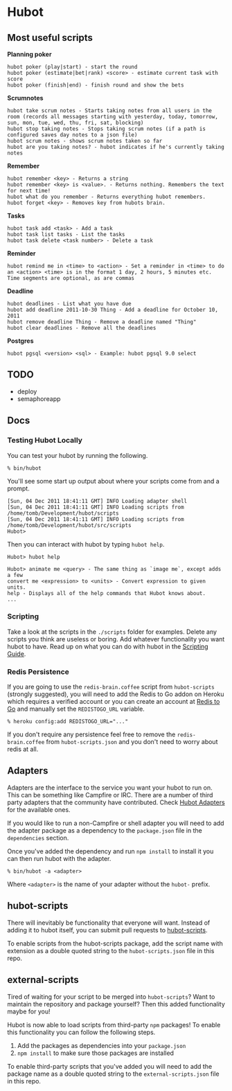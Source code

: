 # Hubot

## Most useful scripts

**Planning poker**

```
hubot poker (play|start) - start the round
hubot poker (estimate|bet|rank) <score> - estimate current task with score
hubot poker (finish|end) - finish round and show the bets
```

**Scrumnotes**

```
hubot take scrum notes - Starts taking notes from all users in the room (records all messages starting with yesterday, today, tomorrow, sun, mon, tue, wed, thu, fri, sat, blocking)
hubot stop taking notes - Stops taking scrum notes (if a path is configured saves day notes to a json file)
hubot scrum notes - shows scrum notes taken so far
hubot are you taking notes? - hubot indicates if he's currently taking notes
```

**Remember**

```
hubot remember <key> - Returns a string
hubot remember <key> is <value>. - Returns nothing. Remembers the text for next time!
hubot what do you remember - Returns everything hubot remembers.
hubot forget <key> - Removes key from hubots brain.
```

**Tasks**

```
hubot task add <task> - Add a task
hubot task list tasks - List the tasks
hubot task delete <task number> - Delete a task
```

**Reminder**

```
hubot remind me in <time> to <action> - Set a reminder in <time> to do an <action> <time> is in the format 1 day, 2 hours, 5 minutes etc. Time segments are optional, as are commas
```

**Deadline**

```
hubot deadlines - List what you have due
hubot add deadline 2011-10-30 Thing - Add a deadline for October 10, 2011
hubot remove deadline Thing - Remove a deadline named "Thing"
hubot clear deadlines - Remove all the deadlines
```

**Postgres**

```
hubot pgsql <version> <sql> - Example: hubot pgsql 9.0 select
```

## TODO

- deploy
- semaphoreapp

## Docs

### Testing Hubot Locally

You can test your hubot by running the following.

    % bin/hubot

You'll see some start up output about where your scripts come from and a
prompt.

    [Sun, 04 Dec 2011 18:41:11 GMT] INFO Loading adapter shell
    [Sun, 04 Dec 2011 18:41:11 GMT] INFO Loading scripts from /home/tomb/Development/hubot/scripts
    [Sun, 04 Dec 2011 18:41:11 GMT] INFO Loading scripts from /home/tomb/Development/hubot/src/scripts
    Hubot>

Then you can interact with hubot by typing `hubot help`.

    Hubot> hubot help

    Hubot> animate me <query> - The same thing as `image me`, except adds a few
    convert me <expression> to <units> - Convert expression to given units.
    help - Displays all of the help commands that Hubot knows about.
    ...


### Scripting

Take a look at the scripts in the `./scripts` folder for examples.
Delete any scripts you think are useless or boring.  Add whatever functionality you
want hubot to have. Read up on what you can do with hubot in the [Scripting Guide](https://github.com/github/hubot/blob/master/docs/scripting.md).

### Redis Persistence

If you are going to use the `redis-brain.coffee` script from `hubot-scripts`
(strongly suggested), you will need to add the Redis to Go addon on Heroku which requires a verified
account or you can create an account at [Redis to Go][redistogo] and manually
set the `REDISTOGO_URL` variable.

    % heroku config:add REDISTOGO_URL="..."

If you don't require any persistence feel free to remove the
`redis-brain.coffee` from `hubot-scripts.json` and you don't need to worry
about redis at all.

[redistogo]: https://redistogo.com/

## Adapters

Adapters are the interface to the service you want your hubot to run on. This
can be something like Campfire or IRC. There are a number of third party
adapters that the community have contributed. Check
[Hubot Adapters][hubot-adapters] for the available ones.

If you would like to run a non-Campfire or shell adapter you will need to add
the adapter package as a dependency to the `package.json` file in the
`dependencies` section.

Once you've added the dependency and run `npm install` to install it you can
then run hubot with the adapter.

    % bin/hubot -a <adapter>

Where `<adapter>` is the name of your adapter without the `hubot-` prefix.

[hubot-adapters]: https://github.com/github/hubot/blob/master/docs/adapters.md

## hubot-scripts

There will inevitably be functionality that everyone will want. Instead
of adding it to hubot itself, you can submit pull requests to
[hubot-scripts][hubot-scripts].

To enable scripts from the hubot-scripts package, add the script name with
extension as a double quoted string to the `hubot-scripts.json` file in this
repo.

[hubot-scripts]: https://github.com/github/hubot-scripts

## external-scripts

Tired of waiting for your script to be merged into `hubot-scripts`? Want to
maintain the repository and package yourself? Then this added functionality
maybe for you!

Hubot is now able to load scripts from third-party `npm` packages! To enable
this functionality you can follow the following steps.

1. Add the packages as dependencies into your `package.json`
2. `npm install` to make sure those packages are installed

To enable third-party scripts that you've added you will need to add the package
name as a double quoted string to the `external-scripts.json` file in this repo.